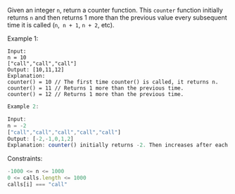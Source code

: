Given an integer `n`, return a counter function. This `counter` function initially returns `n` and then returns 1 more than the previous value every subsequent time it is called (`n`,` n + 1`, `n + 2`, etc).

 

Example 1:

```shell
Input: 
n = 10 
["call","call","call"]
Output: [10,11,12]
Explanation: 
counter() = 10 // The first time counter() is called, it returns n.
counter() = 11 // Returns 1 more than the previous time.
counter() = 12 // Returns 1 more than the previous time.
```
```javascript
Example 2:

Input: 
n = -2
["call","call","call","call","call"]
Output: [-2,-1,0,1,2]
Explanation: counter() initially returns -2. Then increases after each sebsequent call.
```

Constraints:
```javascript
-1000 <= n <= 1000
0 <= calls.length <= 1000
calls[i] === "call"
```